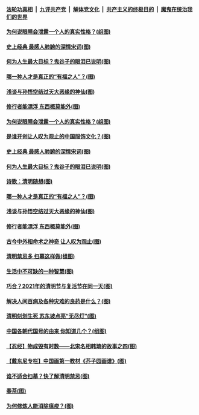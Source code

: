 

####  [法轮功真相](../../../../basic/blob/master/README.md?t=04070202) &nbsp;|&nbsp; [九评共产党](../../../../9ping.md/blob/master/README.md?t=04070202) &nbsp;|&nbsp; [解体党文化](../../../../jtdwh.md/blob/master/README.md?t=04070202)  &nbsp;|&nbsp; [共产主义的终极目的](../../../../gczydzjmd.md/blob/master/README.md?t=04070202) &nbsp;|&nbsp; [魔鬼在统治我们的世界](../../../../mgztzwmdsj.md/blob/master/README.md?t=04070202) 

#### [为何说眼睛会泄露一个人的真实性格？(组图)](../pages/p7/967627.md?t=04070202) 

#### [史上经典 最感人肺腑的深情宋词(图)](../pages/p7/967735.md?t=04070202) 

#### [何为人生最大目标？鬼谷子的眼泪已说明(图)](../pages/p7/967743.md?t=04070202) 

#### [哪一种人才是真正的“有福之人”？(图)](../pages/p7/967738.md?t=04070202) 

#### [浅谈与孙悟空结过天大恶缘的神仙(图)](../pages/p7/967728.md?t=04070202) 

#### [修行者能漂浮 东西概莫能外(图)](../pages/p7/967726.md?t=04070202) 

#### [为何说眼睛会泄露一个人的真实性格？(组图)](../pages/p7/967627.md?t=04070202) 

#### [是谁开创让人叹为观止的中国服饰文化？(图)](../pages/p7/967830.md?t=04070202) 

#### [史上经典 最感人肺腑的深情宋词(图)](../pages/p7/967735.md?t=04070202) 

#### [何为人生最大目标？鬼谷子的眼泪已说明(图)](../pages/p7/967743.md?t=04070202) 

#### [诗歌：清明随想(图)](../pages/p7/967858.md?t=04070202) 

#### [哪一种人才是真正的“有福之人”？(图)](../pages/p7/967738.md?t=04070202) 

#### [浅谈与孙悟空结过天大恶缘的神仙(图)](../pages/p7/967728.md?t=04070202) 

#### [修行者能漂浮 东西概莫能外(图)](../pages/p7/967726.md?t=04070202) 

#### [古今中外相命术之神奇 让人叹为观止(图)](../pages/p7/964466.md?t=04070202) 

#### [清明禁忌多 扫墓这样做(组图)](../pages/p7/967619.md?t=04070202) 

#### [生活中不可缺的一种智慧(图)](../pages/p7/966382.md?t=04070202) 

#### [巧合？2021年的清明节与复活节在同一天(图)](../pages/p7/967641.md?t=04070202) 

#### [解决人间百病及各种灾难的良药是什么？(图)](../pages/p7/967562.md?t=04070202) 

#### [清明刻划生死 苏东坡点亮“无尽灯”(图)](../pages/p7/967658.md?t=04070202) 

#### [中国各朝代国号的由来 你知道几个？(组图)](../pages/p7/967358.md?t=04070202) 

#### [【忍经】物成毁有时数——北宋名相韩琦的故事之四(图)](../pages/p7/967312.md?t=04070202) 

#### [【戴东尼专栏】中国画第一教材《芥子园画谱》(图)](../pages/p7/961635.md?t=04070202) 

#### [谁不适合扫墓？快了解清明禁忌(图)](../pages/p7/967448.md?t=04070202) 

#### [春茶(图)](../pages/p7/967590.md?t=04070202) 

#### [为何修炼人能消除瘟疫？(图)](../pages/p7/967452.md?t=04070202) 

